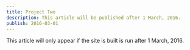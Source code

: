 ```yaml
---
title: Project Two
description: This article will be published after 1 March, 2016.
publish: 2016-03-01
---
```


This article will only appear if the site is built is run after 1 March, 2016.
